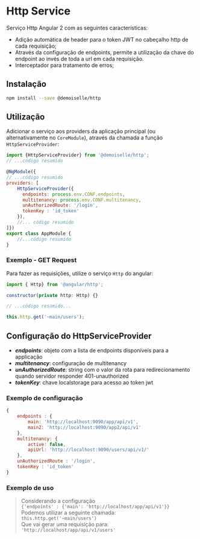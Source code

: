 # Http Service

Serviço Http Angular 2 com as seguintes características:
* Adição automática de header para o token JWT no cabeçalho http de cada requisição;
* Através da configuração de endpoints, permite a utilização da chave do endpoint ao invés de toda a url em cada requisição.
* Interceptador para tratamento de erros;


## Instalação

```bash
npm install --save @demoiselle/http
```


## Utilização

Adicionar o serviço aos providers da aplicação principal (ou alternativamente no `CoreModule`), através da chamada a função `HttpServiceProvider`:

```javascript
import {HttpServiceProvider} from '@demoiselle/http';
// ...código resumido

@NgModule({
// ...código resumido
providers: [
    HttpServiceProvider({
      endpoints: process.env.CONF.endpoints, 
      multitenancy: process.env.CONF.multitenancy,
      unAuthorizedRoute: '/login',
      tokenKey : 'id_token'
    }),
    //... código resumido
]})
export class AppModule {
    //...código resumido
}
```


### Exemplo - GET Request

Para fazer as requisições, utilize o serviço `Http` do angular:

```javascript
import { Http} from '@angular/http';

constructor(private http: Http) {}

// ...código resumido...

this.http.get('~main/users');
```


## Configuração do HttpServiceProvider

- **_endpoints_**: objeto com a lista de endpoints disponíveis para a applicação
- **_multitenancy_**: configuração de multitenancy
- **_unAuthorizedRoute_**: string com o valor da rota para redirecionamento quando servidor responder 401-unauthorized
- **_tokenKey_**: chave localstorage para acesso ao token jwt 

### Exemplo de configuração
```javascript
{
    endpoints : {
        main: 'http://localhost:9090/app/api/v1',
        main2: 'http://localhost:9090/app2/api/v1'
    },
    multitenancy: {
        active: false,
        apiUrl: 'http://localhost:9090/users/api/v1/'
    },
    unAuthorizedRoute : '/login',
    tokenKey : 'id_token'
}
```

### Exemplo de uso
> Considerando a configuração<br>
> `{'endpoints' : {'main': 'http://localhost/app/api/v1'}}`<br>
> Podemos utilizar a seguinte chamada:<br>
> `this.http.get('~main/users')`<br>
> Que vai gerar uma requisição para:
> `'http://localhost/app/api/v1/users'`